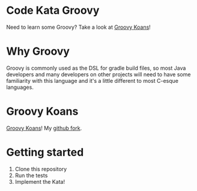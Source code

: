 # Code Kata Groovy

Need to learn some Groovy? Take a look at [Groovy Koans](http://nadavc.github.io/groovykoans/)!

# Why Groovy

Groovy is commonly used as the DSL for gradle build files, so most Java developers and many
developers on other projects will need to have some familiarity with this language and it's
a little different to most C-esque languages.

# Groovy Koans

[Groovy Koans](http://nadavc.github.io/groovykoans/)! My [github fork](https://github.com/alphafoobar/groovykoans).

# Getting started

1. Clone this repository
1. Run the tests
1. Implement the Kata!
